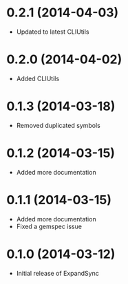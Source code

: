 # 0.2.1 (2014-04-03)

* Updated to latest CLIUtils

# 0.2.0 (2014-04-02)

* Added CLIUtils

# 0.1.3 (2014-03-18)

* Removed duplicated symbols

# 0.1.2 (2014-03-15)

* Added more documentation

# 0.1.1 (2014-03-15)

* Added more documentation
* Fixed a gemspec issue

# 0.1.0 (2014-03-12)

* Initial release of ExpandSync